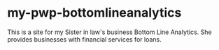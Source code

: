 # my-pwp-bottomlineanalytics
This is a site for my Sister in law's business Bottom Line Analytics. She provides businesses with financial services for loans.